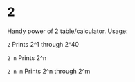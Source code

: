 # 2

Handy power of 2 table/calculator. Usage:

`2` Prints 2^1 through 2^40

`2 n` Prints 2^n

`2 n m` Prints 2^n through 2^m
